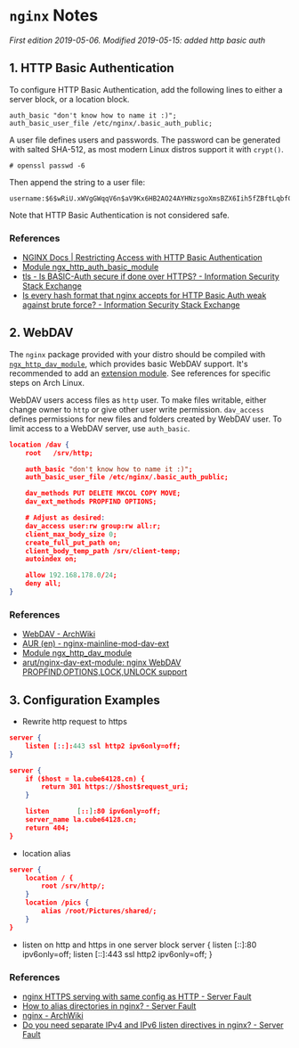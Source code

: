 # `nginx` Notes

*First edition 2019-05-06.*
*Modified 2019-05-15: added http basic auth*

## 1. HTTP Basic Authentication

To configure HTTP Basic Authentication, add the following lines to either a server block, or a location block.
```
auth_basic "don't know how to name it :)";
auth_basic_user_file /etc/nginx/.basic_auth_public;
```

A user file defines users and passwords. The password can be generated with salted SHA-512, as most modern Linux distros support it with `crypt()`.
```
# openssl passwd -6
```
Then append the string to a user file:
```
username:$6$wRiU.xWVgGWqqV6n$aV9Kx6HB2AO24AYHNzsgoXmsBZX6Iih5fZBftLqbfCO/yx5EFBtreOEBtFkZ2RihSV.lL0gaQFwyTIu7AzUMN0
```

Note that HTTP Basic Authentication is not considered safe.

### References
* [NGINX Docs | Restricting Access with HTTP Basic Authentication](https://docs.nginx.com/nginx/admin-guide/security-controls/configuring-http-basic-authentication/)
* [Module ngx_http_auth_basic_module](http://nginx.org/en/docs/http/ngx_http_auth_basic_module.html)
* [tls - Is BASIC-Auth secure if done over HTTPS? - Information Security Stack Exchange](https://security.stackexchange.com/questions/988/is-basic-auth-secure-if-done-over-https)
* [Is every hash format that nginx accepts for HTTP Basic Auth weak against brute force? - Information Security Stack Exchange](https://security.stackexchange.com/questions/46883/is-every-hash-format-that-nginx-accepts-for-http-basic-auth-weak-against-brute-f)

## 2. WebDAV
The `nginx` package provided with your distro should be compiled with [`ngx_http_dav_module`](http://nginx.org/en/docs/http/ngx_http_dav_module.html), which provides basic WebDAV support. It's recommended to add an [extension module](https://github.com/arut/nginx-dav-ext-module). See references for specific steps on Arch Linux.

WebDAV users access files as `http` user. To make files writable, either change owner to `http` or give other user write permission. `dav_access` defines permissions for new files and folders created by WebDAV user. To limit access to a WebDAV server, use `auth_basic`.
```json
location /dav {
    root   /srv/http;

    auth_basic "don't know how to name it :)";
    auth_basic_user_file /etc/nginx/.basic_auth_public;

    dav_methods PUT DELETE MKCOL COPY MOVE;
    dav_ext_methods PROPFIND OPTIONS;

    # Adjust as desired:
    dav_access user:rw group:rw all:r;
    client_max_body_size 0;
    create_full_put_path on;
    client_body_temp_path /srv/client-temp;
    autoindex on;

    allow 192.168.178.0/24;
    deny all;
}
```

### References
* [WebDAV - ArchWiki](https://wiki.archlinux.org/index.php/WebDAV)
* [AUR (en) - nginx-mainline-mod-dav-ext](https://aur.archlinux.org/packages/nginx-mainline-mod-dav-ext/)
* [Module ngx_http_dav_module](http://nginx.org/en/docs/http/ngx_http_dav_module.html)
* [arut/nginx-dav-ext-module: nginx WebDAV PROPFIND,OPTIONS,LOCK,UNLOCK support](https://github.com/arut/nginx-dav-ext-module)

## 3. Configuration Examples
* Rewrite http request to https
```json
server {
    listen [::]:443 ssl http2 ipv6only=off;
}

server {
    if ($host = la.cube64128.cn) {
        return 301 https://$host$request_uri;
    }

    listen       [::]:80 ipv6only=off;
    server_name la.cube64128.cn;
    return 404; 
}
```

* location alias
```json
server {
    location / {
        root /srv/http/;
    }
    location /pics {
        alias /root/Pictures/shared/;
    }
}
```

* listen on http and https in one server block
server {
    listen [::]:80 ipv6only=off;
    listen [::]:443 ssl http2 ipv6only=off;
}


### References
* [nginx HTTPS serving with same config as HTTP - Server Fault](https://serverfault.com/questions/10854/nginx-https-serving-with-same-config-as-http)
* [How to alias directories in nginx? - Server Fault](https://serverfault.com/questions/748634/how-to-alias-directories-in-nginx)
* [nginx - ArchWiki](https://wiki.archlinux.org/index.php/Nginx)
* [Do you need separate IPv4 and IPv6 listen directives in nginx? - Server Fault](https://serverfault.com/questions/638367/do-you-need-separate-ipv4-and-ipv6-listen-directives-in-nginx)